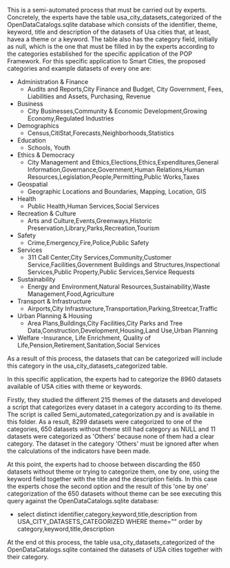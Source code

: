 This is a semi-automated process that must be carried out by experts.
Concretely, the experts have the table usa_city_datasets_categorized of the OpenDataCatalogs.sqlite database which consists of the identifier, theme, keyword, title and description of  the datasets of Usa cities that, at least, havea a theme or a keyword.
The table also has the category field, initially as null, which is the one that must be filled in by the experts according to the categories established for the specific application of the POP Framework. 
For this specific application to Smart Cities, the proposed categories and example datasets of every one are:

- Administration & Finance
  - Audits and Reports,City Finance and Budget, City Government, Fees, Liabilities and Assets, Purchasing, Revenue
- Business
  - City Businesses,Community & Economic Development,Growing Economy,Regulated Industries
- Demographics
  - Census,CitiStat,Forecasts,Neighborhoods,Statistics
- Education
  - Schools, Youth
- Ethics & Democracy
  - City Management and Ethics,Elections,Ethics,Expenditures,General Information,Governance,Government,Human Relations,Human Resources,Legislation,People,Permitting,Public Works,Taxes
- Geospatial
  - Geographic Locations and Boundaries, Mapping, Location, GIS
- Health
  - Public Health,Human Services,Social Services
- Recreation & Culture
  - Arts and Culture,Events,Greenways,Historic Preservation,Library,Parks,Recreation,Tourism
- Safety
  - Crime,Emergency,Fire,Police,Public Safety
- Services
  - 311 Call Center,City Services,Community,Customer Service,Facilities,Government Buildings and Structures,Inspectional Services,Public Property,Public Services,Service Requests
- Sustainability
  - Energy and Environment,Natural Resources,Sustainability,Waste Management,Food,Agriculture
- Transport & Infrastructure
  - Airports,City Infrastructure,Transportation,Parking,Streetcar,Traffic
- Urban Planning & Housing
  - Area Plans,Buildings,City Facilities,City Parks and Tree Data,Construction,Development,Housing,Land Use,Urban Planning
- Welfare
  -Insurance, Life Enrichment, Quality of Life,Pension,Retirement,Sanitation,Social Services

As a result of this process, the datasets that can be categorized will include this category in the  usa_city_datasets_categorized table.

In this specific application, the experts had to categorize the 8960 datasets available of USA cities with theme or keywords.

Firstly, they studied the different 215 themes of the datasets and developed a script that categorizes every dataset in a category according to its theme. The script is called Semi_automated_categorization.py and is available in this folder. As a result, 8299 datasets were categorized to one of the categories, 650 datasets without theme still had category as NULL and  11 datasets were categorized as 'Others' because none of them had a clear category. The dataset in the category 'Others' must be ignored after when the calculations of the indicators have been made.

At this point, the experts had to choose between discarding the 650 datasets without theme or trying to categorize them, one by one, using the keyword field together with the title and the description fields. In this case the experts chose the second option and the result of this 'one by one' categorization of the 650 datasets without theme can be see executing this query against the OpenDataCatalogs.sqlite database:
- select distinct identifier,category,keyword,title,description from  USA_CITY_DATASETS_CATEGORIZED  WHERE theme="" order by category,keyword,title,description

At the end ot this process, the table usa_city_datasets_categorized of the OpenDataCatalogs.sqlite contained the datasets of USA cities together with their category.
